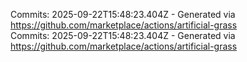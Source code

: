 Commits: 2025-09-22T15:48:23.404Z - Generated via https://github.com/marketplace/actions/artificial-grass
<br>
Commits: 2025-09-22T15:48:23.404Z - Generated via https://github.com/marketplace/actions/artificial-grass
<br>
